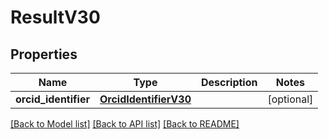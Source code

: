 # ResultV30

## Properties
Name | Type | Description | Notes
------------ | ------------- | ------------- | -------------
**orcid_identifier** | [**OrcidIdentifierV30**](OrcidIdentifierV30.md) |  | [optional] 

[[Back to Model list]](../README.md#documentation-for-models) [[Back to API list]](../README.md#documentation-for-api-endpoints) [[Back to README]](../README.md)

